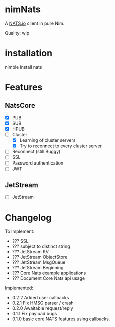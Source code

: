 nimNats
=======

A [NATS.io](https://nats.io/) client in pure Nim.

Quality: wip

installation
============

nimble install nats

Features
========

NatsCore
---------

- [x] PUB
- [x] SUB
- [x] HPUB
- [ ] Cluster
  - [x] Learning of cluster servers
  - [X] Try to reconnect to every cluster server
- [ ] Reconnect (still Buggy)
- [ ] SSL
- [ ] Password authentication
- [ ] JWT

JetStream
---------

- [ ] JetStream



Changelog
=========

To Implement:

- ??? SSL
- ??? subject to distinct string
- ??? JetStream KV
- ??? JetStream ObjectStore
- ??? JetStream MsgQueue
- ??? JetStream Beginning
- ??? Core Nats example applications
- ??? Document Core Nats api usage

Implemented:

- 0.2.2 Added user callbacks
- 0.2.1 Fix HMSG parser / crash
- 0.2.0 Awaitable request/reply
- 0.1.1 Fix payload bugs
- 0.1.0 basic core NATS features using callbacks.